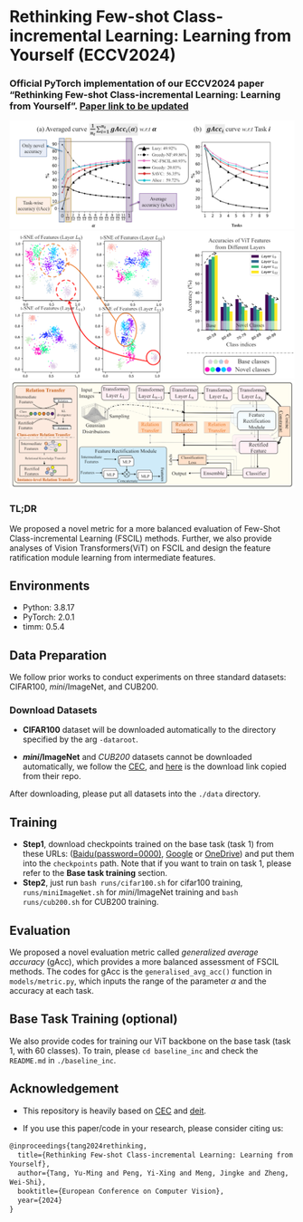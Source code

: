 # Rethinking Few-shot Class-incremental Learning: Learning from Yourself (ECCV2024)
### Official PyTorch implementation of our ECCV2024 paper “Rethinking Few-shot Class-incremental Learning: Learning from Yourself”. [Paper link to be updated]()



<div align=center> <img src="img.png"  style="zoom: 60%;"></div>
<div align=center> <img src="img_1.png"  style="zoom: 72%;"></div>
<div align=center> <img src="img_2.png"  style="zoom: 57%;"></div>

### TL;DR

We proposed a novel metric for a more balanced evaluation of Few-Shot Class-incremental Learning (FSCIL) methods.
Further, we also provide analyses of Vision Transformers(ViT) on FSCIL 
and design the feature ratification module learning from intermediate features.
## Environments

- Python: 3.8.17
- PyTorch: 2.0.1
- timm: 0.5.4

## Data Preparation
We follow prior works to conduct experiments on three standard datasets: CIFAR100, *mini*/ImageNet, and CUB200.
### Download Datasets
- **CIFAR100** dataset will be downloaded automatically to the directory specified by the arg `-dataroot`.

- ***mini*/ImageNet** and *CUB200* datasets cannot be downloaded automatically, we follow the [CEC](https://github.com/icoz69/CEC-CVPR2021),
  and [here](https://drive.google.com/drive/folders/11LxZCQj2FRCs0JTsf_dafvTHqFn2yGSN?usp=sharing) is the download link copied from their repo.

After downloading, please put all datasets into the `./data` directory.

## Training

- **Step1**, download checkpoints trained on the base task (task 1) from these URLs: ([Baidu(password=0000)](https://pan.baidu.com/s/1RBIoiW-KZgfNV_3CNPGkEw
), [Google](https://drive.google.com/file/d/1g_P03Mez0sxAH2NCJE1ZNBZLtwSs-Bxl/view?usp=drive_link) or [OneDrive](https://sunyatsen-my.sharepoint.cn/:u:/g/personal/tangym9_ms_sysu_edu_cn/EcPiIJm23DpBhcENiH3wB_YBhcDJIfRLv_x1YWR_Hqv6Mw?e=nwHfn6))
  and put them into the `checkpoints` path.
Note that if you want to train on task 1, please refer to the **Base task training** section.
- **Step2**, just run ```bash runs/cifar100.sh``` for cifar100 training, ```runs/miniImageNet.sh``` for *mini*/ImageNet training and ```bash runs/cub200.sh``` for CUB200 training.

## Evaluation
We proposed a novel evaluation metric called *generalized average accuracy* (gAcc), which provides a more balanced assessment of FSCIL methods.
The codes for gAcc is the ```generalised_avg_acc()``` function in `models/metric.py`, which inputs the range of the parameter $\alpha$ and the accuracy at each task.

## Base Task Training (optional)
We also provide codes for training our ViT backbone on the base task (task 1, with 60 classes).
To train, please ```cd baseline_inc``` and check the `README.md` in `./baseline_inc`.

## Acknowledgement

- This repository is heavily based
  on [CEC](https://github.com/icoz69/CEC-CVPR2021) and [deit](https://github.com/facebookresearch/deit).

- If you use this paper/code in your research, please consider citing us:

```
@inproceedings{tang2024rethinking,
  title={Rethinking Few-shot Class-incremental Learning: Learning from Yourself},
  author={Tang, Yu-Ming and Peng, Yi-Xing and Meng, Jingke and Zheng, Wei-Shi},
  booktitle={European Conference on Computer Vision},
  year={2024}
}
```